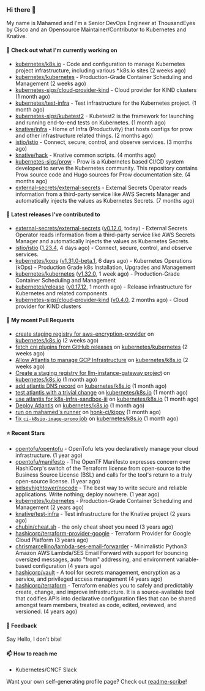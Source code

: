 ### Hi there 👋

My name is Mahamed and I'm a Senior DevOps Engineer at ThousandEyes by Cisco and an Opensource Maintainer/Contributor to Kubernetes and Knative.

#### 👷 Check out what I'm currently working on

- [kubernetes/k8s.io](https://github.com/kubernetes/k8s.io) - Code and configuration to manage Kubernetes project infrastructure, including various *.k8s.io sites (2 weeks ago)
- [kubernetes/kubernetes](https://github.com/kubernetes/kubernetes) - Production-Grade Container Scheduling and Management (2 weeks ago)
- [kubernetes-sigs/cloud-provider-kind](https://github.com/kubernetes-sigs/cloud-provider-kind) - Cloud provider for KIND clusters (1 month ago)
- [kubernetes/test-infra](https://github.com/kubernetes/test-infra) - Test infrastructure for the Kubernetes project. (1 month ago)
- [kubernetes-sigs/kubetest2](https://github.com/kubernetes-sigs/kubetest2) - Kubetest2 is the framework for launching and running end-to-end tests on Kubernetes. (1 month ago)
- [knative/infra](https://github.com/knative/infra) - Home of Infra (Productivity) that hosts configs for prow and other infrastructure related things. (2 months ago)
- [istio/istio](https://github.com/istio/istio) - Connect, secure, control, and observe services. (3 months ago)
- [knative/hack](https://github.com/knative/hack) - Knative common scripts. (4 months ago)
- [kubernetes-sigs/prow](https://github.com/kubernetes-sigs/prow) - Prow is a Kubernetes based CI/CD system developed to serve the Kubernetes community. This repository contains Prow source code and Hugo sources for Prow documentation site.  (4 months ago)
- [external-secrets/external-secrets](https://github.com/external-secrets/external-secrets) - External Secrets Operator reads information from a third-party service like AWS Secrets Manager and automatically injects the values as Kubernetes Secrets. (7 months ago)

#### 🔭 Latest releases I've contributed to

- [external-secrets/external-secrets](https://github.com/external-secrets/external-secrets) ([v0.12.0](https://github.com/external-secrets/external-secrets/releases/tag/v0.12.0), today) - External Secrets Operator reads information from a third-party service like AWS Secrets Manager and automatically injects the values as Kubernetes Secrets.
- [istio/istio](https://github.com/istio/istio) ([1.23.4](https://github.com/istio/istio/releases/tag/1.23.4), 4 days ago) - Connect, secure, control, and observe services.
- [kubernetes/kops](https://github.com/kubernetes/kops) ([v1.31.0-beta.1](https://github.com/kubernetes/kops/releases/tag/v1.31.0-beta.1), 6 days ago) - Kubernetes Operations (kOps) - Production Grade k8s Installation, Upgrades and Management
- [kubernetes/kubernetes](https://github.com/kubernetes/kubernetes) ([v1.32.0](https://github.com/kubernetes/kubernetes/releases/tag/v1.32.0), 1 week ago) - Production-Grade Container Scheduling and Management
- [kubernetes/release](https://github.com/kubernetes/release) ([v0.17.12](https://github.com/kubernetes/release/releases/tag/v0.17.12), 1 month ago) - Release infrastructure for Kubernetes and related components
- [kubernetes-sigs/cloud-provider-kind](https://github.com/kubernetes-sigs/cloud-provider-kind) ([v0.4.0](https://github.com/kubernetes-sigs/cloud-provider-kind/releases/tag/v0.4.0), 2 months ago) - Cloud provider for KIND clusters

#### 🔨 My recent Pull Requests

- [create staging registry for aws-encryption-provider](https://github.com/kubernetes/k8s.io/pull/7587) on [kubernetes/k8s.io](https://github.com/kubernetes/k8s.io) (2 weeks ago)
- [fetch cni plugins from GitHub releases](https://github.com/kubernetes/kubernetes/pull/129095) on [kubernetes/kubernetes](https://github.com/kubernetes/kubernetes) (2 weeks ago)
- [Allow Atlantis to manage GCP Infrastructure](https://github.com/kubernetes/k8s.io/pull/7581) on [kubernetes/k8s.io](https://github.com/kubernetes/k8s.io) (2 weeks ago)
- [Create a staging registry for llm-instance-gateway project](https://github.com/kubernetes/k8s.io/pull/7547) on [kubernetes/k8s.io](https://github.com/kubernetes/k8s.io) (1 month ago)
- [add atlantis DNS record](https://github.com/kubernetes/k8s.io/pull/7543) on [kubernetes/k8s.io](https://github.com/kubernetes/k8s.io) (1 month ago)
- [test atlantis with a trivial change](https://github.com/kubernetes/k8s.io/pull/7522) on [kubernetes/k8s.io](https://github.com/kubernetes/k8s.io) (1 month ago)
- [use atlantis for k8s-infra-sandbox-iii](https://github.com/kubernetes/k8s.io/pull/7521) on [kubernetes/k8s.io](https://github.com/kubernetes/k8s.io) (1 month ago)
- [Deploy Atlantis](https://github.com/kubernetes/k8s.io/pull/7520) on [kubernetes/k8s.io](https://github.com/kubernetes/k8s.io) (1 month ago)
- [run on mahamed&#39;s runner](https://github.com/honk-ci/kippy/pull/1) on [honk-ci/kippy](https://github.com/honk-ci/kippy) (1 month ago)
- [fix `ci-k8sio-image-promo` job](https://github.com/kubernetes/k8s.io/pull/7516) on [kubernetes/k8s.io](https://github.com/kubernetes/k8s.io) (1 month ago)

#### ⭐ Recent Stars

- [opentofu/opentofu](https://github.com/opentofu/opentofu) - OpenTofu lets you declaratively manage your cloud infrastructure. (1 year ago)
- [opentofu/manifesto](https://github.com/opentofu/manifesto) - The OpenTF Manifesto expresses concern over HashiCorp&#39;s switch of the Terraform license from open-source to the Business Source License (BSL) and calls for the tool&#39;s return to a truly open-source license. (1 year ago)
- [kelseyhightower/nocode](https://github.com/kelseyhightower/nocode) - The best way to write secure and reliable applications. Write nothing; deploy nowhere. (1 year ago)
- [kubernetes/kubernetes](https://github.com/kubernetes/kubernetes) - Production-Grade Container Scheduling and Management (2 years ago)
- [knative/test-infra](https://github.com/knative/test-infra) - Test infrastructure for the Knative project (2 years ago)
- [chubin/cheat.sh](https://github.com/chubin/cheat.sh) - the only cheat sheet you need (3 years ago)
- [hashicorp/terraform-provider-google](https://github.com/hashicorp/terraform-provider-google) - Terraform Provider for Google Cloud Platform (3 years ago)
- [chrismarcellino/lambda-ses-email-forwarder](https://github.com/chrismarcellino/lambda-ses-email-forwarder) - Minimalistic Python3 Amazon AWS Lambda/SES Email Forward with support for bouncing oversized messages, auto &#34;from&#34; addressing, and environment variable-based configuration (4 years ago)
- [hashicorp/vault](https://github.com/hashicorp/vault) - A tool for secrets management, encryption as a service, and privileged access management (4 years ago)
- [hashicorp/terraform](https://github.com/hashicorp/terraform) - Terraform enables you to safely and predictably create, change, and improve infrastructure. It is a source-available tool that codifies APIs into declarative configuration files that can be shared amongst team members, treated as code, edited, reviewed, and versioned. (4 years ago)

#### 💬 Feedback

Say Hello, I don't bite!

#### 📫 How to reach me

- Kubernetes/CNCF Slack

Want your own self-generating profile page? Check out [readme-scribe](https://github.com/muesli/readme-scribe)!


